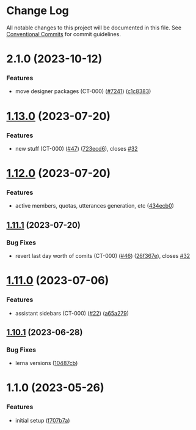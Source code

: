 # Change Log

All notable changes to this project will be documented in this file.
See [Conventional Commits](https://conventionalcommits.org) for commit guidelines.

# 2.1.0 (2023-10-12)

### Features

* move designer packages (CT-000) ([#7241](https://github.com/voiceflow/creator-app/issues/7241)) ([c1c8383](https://github.com/voiceflow/creator-app/commit/c1c838399169f2e5a8163d9d5d01d377c3a86264))

# [1.13.0](https://github.com/voiceflow/frontend/compare/@voiceflow-meta/prettier-config@1.11.1...@voiceflow-meta/prettier-config@1.13.0) (2023-07-20)

### Features

* new stuff (CT-000) ([#47](https://github.com/voiceflow/frontend/issues/47)) ([723ecd6](https://github.com/voiceflow/frontend/commit/723ecd688833af5a3af549c68b1a949c1f733db1)), closes [#32](https://github.com/voiceflow/frontend/issues/32)

# [1.12.0](https://github.com/voiceflow/frontend/compare/@voiceflow-meta/prettier-config@1.11.0...@voiceflow-meta/prettier-config@1.12.0) (2023-07-20)

### Features

* active members, quotas, utterances generation, etc ([434ecb0](https://github.com/voiceflow/frontend/commit/434ecb05818743a37d566a2c91e5961a611648b4))

## [1.11.1](https://github.com/voiceflow/frontend/compare/@voiceflow-meta/prettier-config@1.12.0...@voiceflow-meta/prettier-config@1.11.1) (2023-07-20)

### Bug Fixes

* revert last day worth of comits (CT-000) ([#46](https://github.com/voiceflow/frontend/issues/46)) ([26f367e](https://github.com/voiceflow/frontend/commit/26f367e8f66e5d59de3e0d23f80bb40b6d2a6b05)), closes [#32](https://github.com/voiceflow/frontend/issues/32)

# [1.11.0](https://github.com/voiceflow/frontend/compare/@voiceflow-meta/prettier-config@1.10.1...@voiceflow-meta/prettier-config@1.11.0) (2023-07-06)

### Features

* assistant sidebars (CT-000) ([#22](https://github.com/voiceflow/frontend/issues/22)) ([a65a279](https://github.com/voiceflow/frontend/commit/a65a2798c58a57d28041fb5efd2cabe9a38d022b))

## [1.10.1](https://github.com/voiceflow/frontend/compare/@voiceflow-meta/prettier-config@1.1.0...@voiceflow-meta/prettier-config@1.10.1) (2023-06-28)

### Bug Fixes

* lerna versions ([10487cb](https://github.com/voiceflow/frontend/commit/10487cb152375530112422220996c1b879d84684))

# 1.1.0 (2023-05-26)

### Features

* initial setup ([f707b7a](https://github.com/voiceflow/frontend/commit/f707b7a1e4dd1e3856248638e196f3b0286b8c4b))
